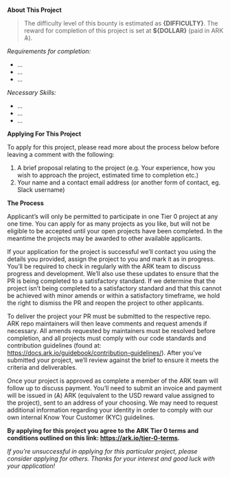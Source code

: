 **About This Project**

> The difficulty level of this bounty is estimated as **{DIFFICULTY}**. The reward for completion of this project is set at **${DOLLAR}** (paid in ARK Ѧ).

_Requirements for completion:_
- ...
- ...
- ...

_Necessary Skills:_
- ...
- ...
- ...

**Applying For This Project**

To apply for this project, please read more about the process below before leaving a comment with the following:

1. A brief proposal relating to the project (e.g. Your experience, how you wish to approach the project, estimated time to completion etc.)
2. Your name and a contact email address (or another form of contact, eg. Slack username)

**The Process**

Applicant’s will only be permitted to participate in one Tier 0 project at any one time. You can apply for as many projects as you like, but will not be eligible to be accepted until your open projects have been completed. In the meantime the projects may be awarded to other available applicants.

If your application for the project is successful we’ll contact you using the details you provided, assign the project to you and mark it as in progress. You’ll be required to check in regularly with the ARK team to discuss progress and development. We’ll also use these updates to ensure that the PR is being completed to a satisfactory standard. If we determine that the project isn’t being completed to a satisfactory standard and that this cannot be achieved with minor amends or within a satisfactory timeframe, we hold the right to dismiss the PR and reopen the project to other applicants.

To deliver the project your PR must be submitted to the respective repo. ARK repo maintainers will then leave comments and request amends if necessary. All amends requested by maintainers must be resolved before completion, and all projects must comply with our code standards and contribution guidelines (found at: https://docs.ark.io/guidebook/contribution-guidelines/). After you’ve submitted your project, we’ll review against the brief to ensure it meets the criteria and deliverables.

Once your project is approved as complete a member of the ARK team will follow up to discuss payment. You’ll need to submit an invoice and payment will be issued in (Ѧ) ARK (equivalent to the USD reward value assigned to the project), sent to an address of your choosing. We may need to request additional information regarding your identity in order to comply with our own internal Know Your Customer (KYC) guidelines.

**By applying for this project you agree to the ARK Tier 0 terms and conditions outlined on this link: https://ark.io/tier-0-terms.**

_If you’re unsuccessful in applying for this particular project, please consider applying for others. Thanks for your interest and good luck with your application!_
